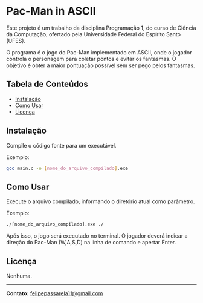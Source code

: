 # Pac-Man in ASCII

Este projeto é um trabalho da disciplina Programação 1, do curso de Ciência da Computação, ofertado pela Universidade Federal do Espírito Santo (UFES).

O programa é o jogo do Pac-Man implementado em ASCII, onde o jogador controla o personagem para coletar pontos e evitar os fantasmas. O objetivo é obter a maior pontuação possível sem ser pego pelos fantasmas.

## Tabela de Conteúdos

- [Instalação](#instalação)
- [Como Usar](#como-usar)
- [Licença](#licença)

## Instalação

Compile o código fonte para um executável.

Exemplo:
```bash
gcc main.c -o [nome_do_arquivo_compilado].exe
```

## Como Usar

Execute o arquivo compilado, informando o diretório atual como parâmetro.

Exemplo:
```bash
./[nome_do_arquivo_compilado].exe ./
```

Após isso, o jogo será executado no terminal. O jogador deverá indicar a direção do Pac-Man (W,A,S,D) na linha de comando e apertar Enter.

## Licença

Nenhuma.


<hr></hr>

**Contato:** felipepassarela11@gmail.com
